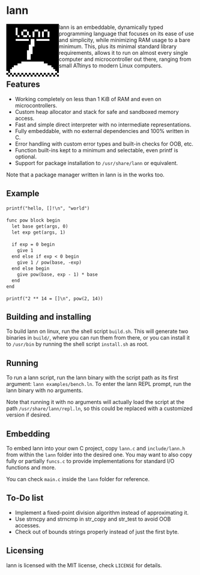 # lann

<img align="left" width="140" height="140" src="https://raw.githubusercontent.com/nop-os/lann/master/lann.png">

lann is an embeddable, dynamically typed programming language that focuses on
its ease of use and simplicity, while minimizing RAM usage to a bare minimum.
This, plus its minimal standard library requirements, allows it to run on almost
every single computer and microcontroller out there, ranging from small ATtinys
to modern Linux computers.

## Features

- Working completely on less than 1 KiB of RAM and even on microcontrollers.
- Custom heap allocator and stack for safe and sandboxed memory access.
- Fast and simple direct interpreter with no intermediate representations.
- Fully embeddable, with no external dependencies and 100% written in C.
- Error handling with custom error types and built-in checks for OOB, etc.
- Function built-ins kept to a minimum and selectable, even printf is optional.
- Support for package installation to `/usr/share/lann` or equivalent.

Note that a package manager written in lann is in the works too.

## Example

```lann
printf("hello, []!\n", "world")

func pow block begin
  let base get(args, 0)
  let exp get(args, 1)
  
  if exp = 0 begin
    give 1
  end else if exp < 0 begin
    give 1 / pow(base, -exp)
  end else begin
    give pow(base, exp - 1) * base
  end
end

printf("2 ** 14 = []\n", pow(2, 14))
```

## Building and installing

To build lann on linux, run the shell script `build.sh`. This will generate two
binaries in `build/`, where you can run them from there, or you can install it
to `/usr/bin` by running the shell script `install.sh` as root.

## Running

To run a lann script, run the lann binary with the script path as its first
argument: `lann examples/bench.ln`. To enter the lann REPL prompt, run the lann
binary with no arguments.

Note that running it with no arguments will actually load the script at the path
`/usr/share/lann/repl.ln`, so this could be replaced with a customized version
if desired.

## Embedding

To embed lann into your own C project, copy `lann.c` and `include/lann.h` from
within the `lann` folder into the desired one. You may want to also copy fully
or partially `funcs.c` to provide implementations for standard I/O functions
and more.

You can check `main.c` inside the `lann` folder for reference.

## To-Do list

- Implement a fixed-point division algorithm instead of approximating it.
- Use strncpy and strncmp in str_copy and str_test to avoid OOB accesses.
- Check out of bounds strings properly instead of just the first byte.

## Licensing

lann is licensed with the MIT license, check `LICENSE` for details.
